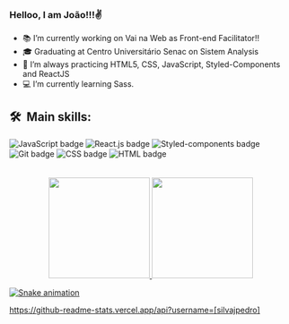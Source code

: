 ### Helloo, I am João!!!✌️

- 📚 I’m currently working on Vai na Web as Front-end Facilitator!!
- 🎓 Graduating at Centro Universitário Senac on Sistem Analysis
- 🚀 I’m always practicing HTML5, CSS, JavaScript, Styled-Components and ReactJS
- 💻 I’m currently learning Sass.

## 🛠 &nbsp;Main skills:

<div>
  <img align="center" alt="JavaScript badge" src="https://img.shields.io/badge/JavaScript-F7DF1E?style=for-the-badge&logo=javascript&logoColor=black" />
  <img align="center" alt="React.js badge" src="https://img.shields.io/badge/React-20232A?style=for-the-badge&logo=react&logoColor=61DAFB" />
  <img align="center" alt="Styled-components badge" src="https://img.shields.io/badge/styled--components-DB7093?style=for-the-badge&logo=styled-components&logoColor=white" />
  <img align="center" alt="Git badge" src="https://img.shields.io/badge/Git-E34F26?style=for-the-badge&logo=git&logoColor=white" />
  <img align="center" alt="CSS badge" src="https://img.shields.io/badge/CSS3-1572B6?style=for-the-badge&logo=css3&logoColor=white" />
  <img align="center" alt="HTML badge" src="https://img.shields.io/badge/HTML5-E34F26?style=for-the-badge&logo=html5&logoColor=white" />
</div>

<br>
<br> 

<div align="center">
  <a href="https://github.com/silvajpedro">
  <img height="180em" src="https://github-readme-stats.vercel.app/api?username=silvajpedro&show_icons=true&theme=dracula&include_all_commits=true&count_private=true"/>
  <img height="180em" src="https://github-readme-stats.vercel.app/api/top-langs/?username=silvajpedro&layout=compact&langs_count=7&theme=dracula"/>
</div>


  ![Snake animation](https://github.com/silvajpedro/silvajpedro/blob/output/github-contribution-grid-snake.svg)
  
https://github-readme-stats.vercel.app/api?username=[silvajpedro]

  
  

